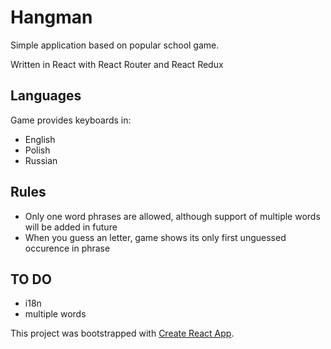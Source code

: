 # Hangman
Simple application based on popular school game.

Written in React with React Router and React Redux

## Languages
Game provides keyboards in:
- English
- Polish
- Russian

## Rules
- Only one word phrases are allowed, although support of multiple words will be added in future
- When you guess an letter, game shows its only first unguessed occurence in phrase

## TO DO
- i18n
- multiple words

This project was bootstrapped with [Create React App](https://github.com/facebook/create-react-app).